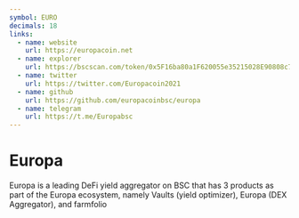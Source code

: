 ```yaml
---
symbol: EURO
decimals: 18
links:
  - name: website
    url: https://europacoin.net
  - name: explorer
    url: https://bscscan.com/token/0x5F16ba80a1F620055e35215028E90808c7CC365C
  - name: twitter
    url: https://twitter.com/Europacoin2021
  - name: github
    url: https://github.com/europacoinbsc/europa
  - name: telegram
    url: https://t.me/Europabsc
---
```


# Europa

Europa is a leading DeFi yield aggregator on BSC that has 3 products as part of the Europa ecosystem, namely Vaults (yield optimizer), Europa (DEX Aggregator), and farmfolio
